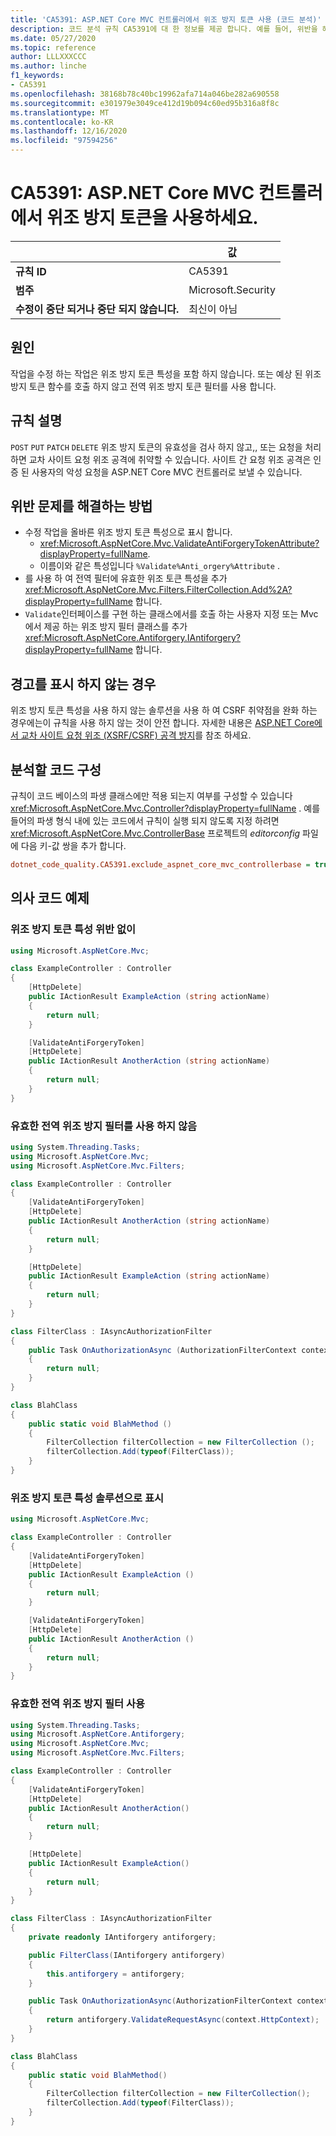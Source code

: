 ```yaml
---
title: 'CA5391: ASP.NET Core MVC 컨트롤러에서 위조 방지 토큰 사용 (코드 분석)'
description: 코드 분석 규칙 CA5391에 대 한 정보를 제공 합니다. 예를 들어, 위반을 해결 하는 방법, 위반 하는 경우를 포함 합니다.
ms.date: 05/27/2020
ms.topic: reference
author: LLLXXXCCC
ms.author: linche
f1_keywords:
- CA5391
ms.openlocfilehash: 38168b78c40bc19962afa714a046be282a690558
ms.sourcegitcommit: e301979e3049ce412d19b094c60ed95b316a8f8c
ms.translationtype: MT
ms.contentlocale: ko-KR
ms.lasthandoff: 12/16/2020
ms.locfileid: "97594256"
---
```

# <a name="ca5391-use-antiforgery-tokens-in-aspnet-core-mvc-controllers"></a>CA5391: ASP.NET Core MVC 컨트롤러에서 위조 방지 토큰을 사용하세요.

| | 값 |
|-|-|
| **규칙 ID** |CA5391|
| **범주** |Microsoft.Security|
| **수정이 중단 되거나 중단 되지 않습니다.** |최신이 아님|

## <a name="cause"></a>원인

작업을 수정 하는 작업은 위조 방지 토큰 특성을 포함 하지 않습니다. 또는 예상 된 위조 방지 토큰 함수를 호출 하지 않고 전역 위조 방지 토큰 필터를 사용 합니다.

## <a name="rule-description"></a>규칙 설명

`POST` `PUT` `PATCH` `DELETE` 위조 방지 토큰의 유효성을 검사 하지 않고,, 또는 요청을 처리 하면 교차 사이트 요청 위조 공격에 취약할 수 있습니다. 사이트 간 요청 위조 공격은 인증 된 사용자의 악성 요청을 ASP.NET Core MVC 컨트롤러로 보낼 수 있습니다.

## <a name="how-to-fix-violations"></a>위반 문제를 해결하는 방법

- 수정 작업을 올바른 위조 방지 토큰 특성으로 표시 합니다.
  - <xref:Microsoft.AspNetCore.Mvc.ValidateAntiForgeryTokenAttribute?displayProperty=fullName>.
  - 이름이와 같은 특성입니다 `%Validate%Anti_orgery%Attribute` .
- 를 사용 하 여 전역 필터에 유효한 위조 토큰 특성을 추가 <xref:Microsoft.AspNetCore.Mvc.Filters.FilterCollection.Add%2A?displayProperty=fullName> 합니다.
- `Validate`인터페이스를 구현 하는 클래스에서를 호출 하는 사용자 지정 또는 Mvc에서 제공 하는 위조 방지 필터 클래스를 추가 <xref:Microsoft.AspNetCore.Antiforgery.IAntiforgery?displayProperty=fullName> 합니다.

## <a name="when-to-suppress-warnings"></a>경고를 표시 하지 않는 경우

위조 방지 토큰 특성을 사용 하지 않는 솔루션을 사용 하 여 CSRF 취약점을 완화 하는 경우에는이 규칙을 사용 하지 않는 것이 안전 합니다. 자세한 내용은 [ASP.NET Core에서 교차 사이트 요청 위조 (XSRF/CSRF) 공격 방지](/aspnet/core/security/anti-request-forgery)를 참조 하세요.

## <a name="configure-code-to-analyze"></a>분석할 코드 구성

규칙이 코드 베이스의 파생 클래스에만 적용 되는지 여부를 구성할 수 있습니다 <xref:Microsoft.AspNetCore.Mvc.Controller?displayProperty=fullName> . 예를 들어의 파생 형식 내에 있는 코드에서 규칙이 실행 되지 않도록 지정 하려면 <xref:Microsoft.AspNetCore.Mvc.ControllerBase> 프로젝트의 *editorconfig* 파일에 다음 키-값 쌍을 추가 합니다.

```ini
dotnet_code_quality.CA5391.exclude_aspnet_core_mvc_controllerbase = true
```

## <a name="pseudo-code-examples"></a>의사 코드 예제

### <a name="without-anti-forgery-token-attribute-violation"></a>위조 방지 토큰 특성 위반 없이

```csharp
using Microsoft.AspNetCore.Mvc;

class ExampleController : Controller
{
    [HttpDelete]
    public IActionResult ExampleAction (string actionName)
    {
        return null;
    }

    [ValidateAntiForgeryToken]
    [HttpDelete]
    public IActionResult AnotherAction (string actionName)
    {
        return null;
    }
}
```

### <a name="without-valid-global-anti-forgery-filter"></a>유효한 전역 위조 방지 필터를 사용 하지 않음

```csharp
using System.Threading.Tasks;
using Microsoft.AspNetCore.Mvc;
using Microsoft.AspNetCore.Mvc.Filters;

class ExampleController : Controller
{
    [ValidateAntiForgeryToken]
    [HttpDelete]
    public IActionResult AnotherAction (string actionName)
    {
        return null;
    }

    [HttpDelete]
    public IActionResult ExampleAction (string actionName)
    {
        return null;
    }
}

class FilterClass : IAsyncAuthorizationFilter
{
    public Task OnAuthorizationAsync (AuthorizationFilterContext context)
    {
        return null;
    }
}

class BlahClass
{
    public static void BlahMethod ()
    {
        FilterCollection filterCollection = new FilterCollection ();
        filterCollection.Add(typeof(FilterClass));
    }
}
```

### <a name="marked-with-an-anti-forgery-token-attribute-solution"></a>위조 방지 토큰 특성 솔루션으로 표시

```csharp
using Microsoft.AspNetCore.Mvc;

class ExampleController : Controller
{
    [ValidateAntiForgeryToken]
    [HttpDelete]
    public IActionResult ExampleAction ()
    {
        return null;
    }

    [ValidateAntiForgeryToken]
    [HttpDelete]
    public IActionResult AnotherAction ()
    {
        return null;
    }
}
```

### <a name="using-an-valid-global-anti-forgery-filter"></a>유효한 전역 위조 방지 필터 사용

```csharp
using System.Threading.Tasks;
using Microsoft.AspNetCore.Antiforgery;
using Microsoft.AspNetCore.Mvc;
using Microsoft.AspNetCore.Mvc.Filters;

class ExampleController : Controller
{
    [ValidateAntiForgeryToken]
    [HttpDelete]
    public IActionResult AnotherAction()
    {
        return null;
    }

    [HttpDelete]
    public IActionResult ExampleAction()
    {
        return null;
    }
}

class FilterClass : IAsyncAuthorizationFilter
{
    private readonly IAntiforgery antiforgery;

    public FilterClass(IAntiforgery antiforgery)
    {
        this.antiforgery = antiforgery;
    }

    public Task OnAuthorizationAsync(AuthorizationFilterContext context)
    {
        return antiforgery.ValidateRequestAsync(context.HttpContext);
    }
}

class BlahClass
{
    public static void BlahMethod()
    {
        FilterCollection filterCollection = new FilterCollection();
        filterCollection.Add(typeof(FilterClass));
    }
}
```
